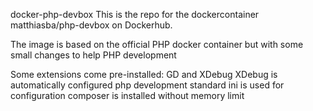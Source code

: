 docker-php-devbox
This is the repo for the dockercontainer matthiasba/php-devbox on Dockerhub.

The image is based on the official PHP docker container but with some small changes to help PHP development

Some extensions come pre-installed: GD and XDebug
XDebug is automatically configured
php development standard ini is used for configuration
composer is installed without memory limit
